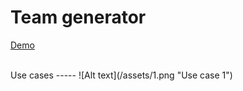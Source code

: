 # Team generator

[Demo](https://www.hmlsolutions.com/cloud13/rjs/index.php)

<br>
Use cases
-----
![Alt text](/assets/1.png "Use case 1")
